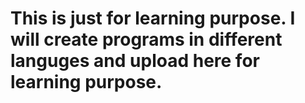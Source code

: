 # This is just for learning purpose. I will create programs in different languges and upload here for learning purpose.
